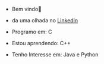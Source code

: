 - Bem vindo👋

- da uma olhada no [Linkedin](https://www.linkedin.com/in/guilherme-zanan-7834a6276/)
  
- Programo em: C
- Estou aprendendo: C++
- Tenho Interesse em: Java e Python

<!--
**Frostbite16/Frostbite16** is a ✨ _special_ ✨ repository because its `README.md` (this file) appears on your GitHub profile.

Here are some ideas to get you started:

- 🔭 I’m currently working on ...
- 🌱 I’m currently learning ...
- 👯 I’m looking to collaborate on ...
- 🤔 I’m looking for help with ...
- 💬 Ask me about ...
- 📫 How to reach me: ...
- 😄 Pronouns: ...
- ⚡ Fun fact: ...
-->
